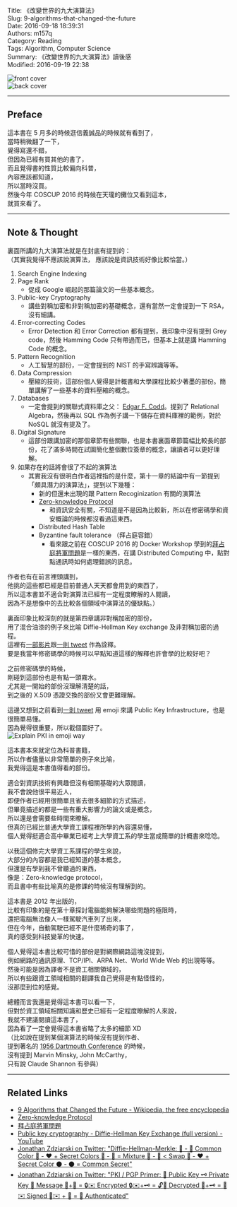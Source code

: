 Title: 《改變世界的九大演算法》  
Slug: 9-algorithms-that-changed-the-future  
Date: 2016-09-18 18:39:31  
Authors: m157q  
Category: Reading  
Tags: Algorithm, Computer Science  
Summary: 《改變世界的九大演算法》讀後感  
Modified: 2016-09-19 22:38  
  
  
![front cover](/files/9-algorithms-that-changed-the-future/front-cover.jpg)  
![back cover](/files/9-algorithms-that-changed-the-future/back-cover.jpg)  
  
---  
  
## Preface  
  
這本書在 5 月多的時候逛信義誠品的時候就有看到了，  
當時稍微翻了一下，  
覺得寫還不錯，  
但因為已經有買其他的書了，  
而且覺得書的性質比較偏向科普，  
內容應該都知道，  
所以當時沒買。  
然後今年 COSCUP 2016 的時候在天瓏的攤位又看到這本，  
就買來看了。  
  
---  
  
## Note & Thought  
  
裏面所講的九大演算法就是在封底有提到的：  
（其實我覺得不應該說演算法， 應該說是資訊技術好像比較恰當。）  
  
1. Search Engine Indexing  
2. Page Rank  
    + 促成 Google 崛起的那篇論文的一些基本概念。  
3. Public-key Cryptography  
    + 講些對稱加密和非對稱加密的基礎概念，還有當然一定會提到一下 RSA，沒有細講。  
4. Error-correcting Codes  
    + Error Detection 和 Error Correction 都有提到，我印象中沒有提到 Grey code，然後 Hamming Code 只有帶過而已，但基本上就是講 Hamming Code 的概念。  
5. Pattern Recognition  
    + 人工智慧的部份，一定會提到的 NIST 的手寫辨識等等。  
6. Data Compression  
    + 壓縮的技術，這部份個人覺得是計概書和大學課程比較少著墨的部份。簡單講解了一些基本的資料壓縮的概念。  
7. Databases  
    + 一定會提到的關聯式資料庫之父： [Edgar F. Codd](https://en.wikipedia.org/wiki/Edgar_F._Codd)。提到了 Relational Algebra，然後再以 SQL 作為例子講一下儲存在資料庫裡的範例，對於 NoSQL 就沒有提及了。  
8. Digital Signature  
    + 這部份跟講加密的那個章節有些關聯，也是本書裏面章節篇幅比較長的部份，花了滿多時間在試圖簡化整個數位簽章的概念，讓讀者可以更好理解。  
9. 如果存在的話將會很了不起的演算法  
    + 其實我沒有很明白作者這裡指的是什麼，第十一章的結論中有一節提到「頗具潛力的演算法」，提到以下幾種：  
        + 新的但還未出現的跟 Pattern Recoginization 有關的演算法  
        + [Zero-knowledge Protocol](https://en.wikipedia.org/wiki/Zero-knowledge_proof)  
            + 和資訊安全有關，不知道是不是因為比較新，所以在修密碼學和資安概論的時候都沒看過這東西。  
        + Distributed Hash Table  
        + Byzantine fault tolerance （拜占庭容錯）  
            + 看來跟之前在 COSCUP 2016 的 Docker Workshop 學到的[拜占庭將軍問題](https://zh.wikipedia.org/zh-tw/%E6%8B%9C%E5%8D%A0%E5%BA%AD%E5%B0%86%E5%86%9B%E9%97%AE%E9%A2%98)是一樣的東西，在講 Distributed Computing 中，點對點通訊時如何處理錯誤的訊息。  
  
作者也有在前言裡頭講到，  
他挑的這些都已經是目前普通人天天都會用到的東西了，  
所以這本書並不適合對演算法已經有一定程度瞭解的人閱讀，  
因為不是想像中的去比較各個領域中演算法的優缺點。）  
  
裏面印象比較深刻的就是第四章講非對稱加密的部份，  
用了混合油漆的例子來比喻 Diffie-Hellman Key exchange 及非對稱加密的過程。  
這裡有[一部影片](https://www.youtube.com/watch?v=YEBfamv-_do)跟[一則 tweet](https://mobile.twitter.com/JZdziarski/status/753640015108841472) 作為詮釋。  
要是我當年修密碼學的時候可以早點知道這樣的解釋也許會學的比較好吧？  
  
之前修密碼學的時候，  
剛碰到這部份也是有點一頭霧水。  
尤其是一開始的部份沒理解清楚的話，  
到之後的 X.509 憑證交換的部份又會更難理解。  
  
這邊又想到之前看到[一則 tweet](https://twitter.com/JZdziarski/status/753223642297892864) 用 emoji 來講 Public Key Infrastructure，也是很簡單易懂。  
因為覺得很重要，所以截個圖好了。  
![Explain PKI in emoji way](/files/9-algorithms-that-changed-the-future/pki-emoji.png)  
  
  
這本書本來就定位為科普書籍，  
所以作者儘量以非常簡單的例子來比喻，  
我覺得這是本書值得看的部份。  
  
適合對資訊技術有興趣但沒有相關基礎的大眾閱讀，  
我不會說他很平易近人，  
即便作者已經用很簡單且省去很多細節的方式描述，  
但畢竟描述的都是一些有重大影響力的論文或是概念，  
所以還是會需要些時間來瞭解。  
但真的已經比普通大學資工課程裡所學的內容還易懂，  
個人覺得挺適合高中畢業已經考上大學資工系的學生當成簡單的計概書來唸唸。  
  
以我這個修完大學資工系課程的學生來說，  
大部分的內容都是我已經知道的基本概念，  
但還是有學到我不曾聽過的東西，  
像是：Zero-knowledge protocol，  
而且書中有些比喻真的是修課的時候沒有理解到的。  
  
這本書是 2012 年出版的，  
比較有印象的是在第十章探討電腦能夠解決哪些問題的極限時，  
還把電腦無法像人一樣駕駛汽車列了出來，  
但在今年，自動駕駛已經不是什麼稀奇的事了，  
真的感受到科技變革的快速。  
  
個人覺得這本書比較可惜的部份是對網際網路這塊沒提到，  
例如網路的通訊原理、TCP/IPl、ARPA Net、World Wide Web 的出現等等。  
然後可能是因為譯者不是資工相關領域的，  
所以有些跟資工領域相關的翻譯我自己覺得是有點怪怪的，  
沒那麼到位的感覺。  
  
總體而言我還是覺得這本書可以看一下，  
但對於資工領域相關知識和歷史已經有一定程度瞭解的人來說，  
我就不建議閱讀這本書了，  
因為看了一定會覺得這本書省略了太多的細節 XD  
（比如說在提到某個演算法的時候沒有提到作者、  
提到著名的 [1956 Dartmouth Conference](https://en.wikipedia.org/wiki/Dartmouth_Conferences) 的時候，  
沒有提到 Marvin Minsky, John McCarthy，  
只有說 Claude Shannon 有參與）  
  
---  
  
## Related Links  
  
+ [9 Algorithms that Changed the Future - Wikipedia, the free encyclopedia](https://en.wikipedia.org/wiki/9_Algorithms_that_Changed_the_Future)  
+ [Zero-knowledge Protocol](https://en.wikipedia.org/wiki/Zero-knowledge_proof)  
+ [拜占庭將軍問題](https://zh.wikipedia.org/zh-tw/%E6%8B%9C%E5%8D%A0%E5%BA%AD%E5%B0%86%E5%86%9B%E9%97%AE%E9%A2%98)  
+ [Public key cryptography - Diffie-Hellman Key Exchange (full version) - YouTube](https://www.youtube.com/watch?v=YEBfamv-_do)  
+ [Jonathan Zdziarski on Twitter: "Diffie-Hellman-Merkle: 💙 - 💙 Common Color  💛 - ❤️ + Secret Colors 💚 - 💜 = Mixture 💜 - 💚 < Swap 💛 - ❤️ + Secret Color ⚫️ - ⚫️ = Common Secret"](https://twitter.com/JZdziarski/status/753640015108841472)  
+ [Jonathan Zdziarski on Twitter: "PKI / PGP Primer: 🔑 Public Key 🗝 Private Key 📝 Message  📝+🔑 = 🔒✉️ Encrypted 🔒✉️+🗝 = 🔓📝 Decrypted 📝+🗝 = 🔏✉️ Signed 🔏✉️ + 🔑 = 👤 Authenticated"](https://twitter.com/JZdziarski/status/753223642297892864)  
